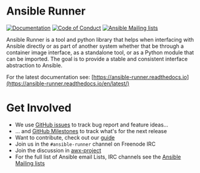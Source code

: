 Ansible Runner
==============

[![Documentation](https://readthedocs.org/projects/ansible-runner/badge/?version=stable)](https://ansible-runner.readthedocs.io/en/latest/)
[![Code of Conduct](https://img.shields.io/badge/Code%20of%20Conduct-Ansible-silver.svg)](https://docs.ansible.com/ansible/latest/community/code_of_conduct.html)
[![Ansible Mailing lists](https://img.shields.io/badge/Mailing%20lists-Ansible-orange.svg)](https://docs.ansible.com/ansible/latest/community/communication.html#mailing-list-information)

Ansible Runner is a tool and python library that helps when interfacing with Ansible directly or as part of another system whether that be through a container image interface, as a standalone tool, or as a Python module that can be imported. The goal is to provide a stable and consistent interface abstraction to Ansible.

For the latest documentation see: [https://ansible-runner.readthedocs.io](https://ansible-runner.readthedocs.io/en/latest/)

Get Involved
============

* We use [GitHub issues](https://github.com/ansible/ansible-runner/issues) to track bug report and feature ideas...
* ... and [GitHub Milestones](https://github.com/ansible/ansible-runner/milestones) to track what's for the next release
* Want to contribute, check out our [guide](CONTRIBUTING.md)
* Join us in the `#ansible-runner` channel on Freenode IRC
* Join the discussion in [awx-project](https://groups.google.com/forum/#!forum/awx-project)
* For the full list of Ansible email Lists, IRC channels see the [Ansible Mailing lists](https://docs.ansible.com/ansible/latest/community/communication.html#mailing-list-information)
